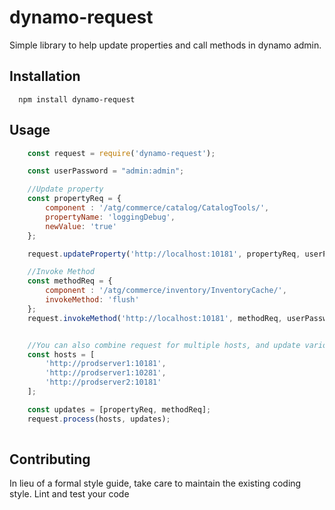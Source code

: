 dynamo-request
=========

Simple library to help update properties and call methods in dynamo admin.

## Installation
```
  npm install dynamo-request
```

## Usage    
```javascript
    const request = require('dynamo-request');

    const userPassword = "admin:admin";

    //Update property
    const propertyReq = {
        component : '/atg/commerce/catalog/CatalogTools/',
        propertyName: 'loggingDebug',
        newValue: 'true'
    };

    request.updateProperty('http://localhost:10181', propertyReq, userPassword);

    //Invoke Method
    const methodReq = {
        component : '/atg/commerce/inventory/InventoryCache/',
        invokeMethod: 'flush'
    };
    request.invokeMethod('http://localhost:10181', methodReq, userPassword);


    //You can also combine request for multiple hosts, and update various properties and methods.
    const hosts = [
        'http://prodserver1:10181',
        'http://prodserver1:10281',
        'http://prodserver2:10181'
    ];

    const updates = [propertyReq, methodReq];
    request.process(hosts, updates);
    
```

## Contributing

In lieu of a formal style guide, take care to maintain the existing coding style. Lint and test your code